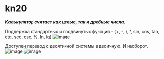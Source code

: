 ﻿# kn20

***Калькулятор считает как целые, так и дробные числа.***

Поддержка стандартных и продвинутых функций - (+, -, /, *, sin, cos, tan, ctg, sec, csc, %, ln, lg)
![image](https://user-images.githubusercontent.com/84195621/122643875-f41f9f00-d11a-11eb-8ae3-b298b0313c8f.png)

Доступен перевод с десятичной системы в двоичную. И наоборот.
![image](https://user-images.githubusercontent.com/84195621/122643963-56789f80-d11b-11eb-931d-b70c9c9cee4a.png)
![image](https://user-images.githubusercontent.com/84195621/122643972-5bd5ea00-d11b-11eb-86b0-e9634c5f60c5.png)
